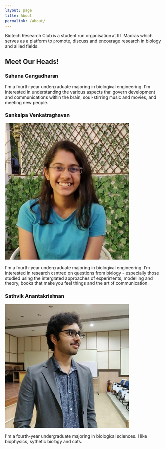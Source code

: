 ```yaml
---
layout: page
title: About
permalink: /about/
---
```


Biotech Research Club is a student run organisation at IIT Madras which serves as a platform to promote, discuss and encourage research in biology and allied fields. 

## Meet Our Heads!

### Sahana Gangadharan 
I'm a fourth-year undergraduate majoring in biological engineering. I'm interested in understanding the various aspects that govern development and communications within the brain, soul-stirring music and movies, and meeting new people.
  
### Sankalpa Venkatraghavan 
<img src = "../images/Sankalpa.jpg" width = "400">

I'm a fourth-year undergraduate majoring in biological engineering. I’m interested in research centred on questions from biology - especially those studied using the intergrated approaches of experiments, modelling and theory, books that make you feel things and the art of communication. 

### Sathvik Anantakrishnan
<img src = "../images/Sathvik.jpg" width = "400">

I'm a fourth-year undergraduate majoring in biological sciences. I like biophysics, sythetic biology and cats.




